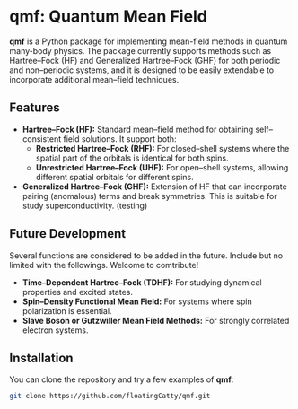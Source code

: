 # qmf: Quantum Mean Field

**qmf** is a Python package for implementing mean-field methods in quantum many-body physics. The package currently supports methods such as Hartree–Fock (HF) and Generalized Hartree–Fock (GHF) for both periodic and non–periodic systems, and it is designed to be easily extendable to incorporate additional mean–field techniques.

## Features

- **Hartree–Fock (HF):** Standard mean–field method for obtaining self–consistent field solutions. It support both:
    - **Restricted Hartree–Fock (RHF):** For closed–shell systems where the spatial part of the orbitals is identical for both spins.
    - **Unrestricted Hartree–Fock (UHF):** For open–shell systems, allowing different spatial orbitals for different spins.
- **Generalized Hartree–Fock (GHF):** Extension of HF that can incorporate pairing (anomalous) terms and break symmetries. This is suitable for study superconductivity. (testing)

## Future Development

Several functions are considered to be added in the future. Include but no limited with the followings. Welcome to comtribute!

- **Time–Dependent Hartree–Fock (TDHF):** For studying dynamical properties and excited states.
- **Spin–Density Functional Mean Field:** For systems where spin polarization is essential.
- **Slave Boson or Gutzwiller Mean Field Methods:** For strongly correlated electron systems.

## Installation

You can clone the repository and try a few examples of **qmf**:

```bash
git clone https://github.com/floatingCatty/qmf.git
